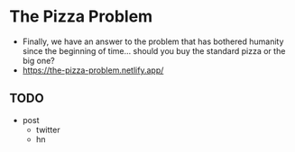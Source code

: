 # The Pizza Problem

- Finally, we have an answer to the problem that has bothered humanity since the beginning of time… should you buy the standard pizza or the big one?
- https://the-pizza-problem.netlify.app/

## TODO

- post
  - twitter
  - hn
